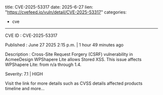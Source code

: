  
title: CVE-2025-53317
date: 2025-6-27
lien: "https://cvefeed.io/vuln/detail/CVE-2025-53317"
categories:
  - cve
---

CVE ID : CVE-2025-53317

Published :  June 27
2025
2:15 p.m. | 1 hour
49 minutes ago

Description : Cross-Site Request Forgery (CSRF) vulnerability in AcmeeDesign WPShapere Lite allows Stored XSS. This issue affects WPShapere Lite: from n/a through 1.4.

Severity: 7.1 | HIGH

Visit the link for more details
such as CVSS details
affected products
timeline
and more...
